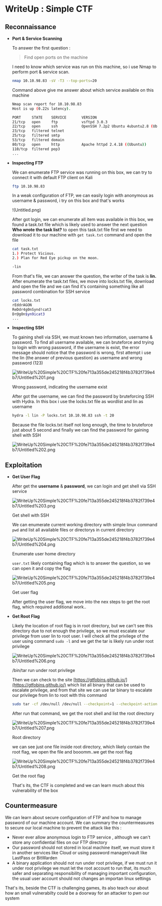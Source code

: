 # WriteUp : Simple CTF

## Reconnaissance

- **Port & Service Scanning**

    To answer the first question :

    > Find open ports on the machine

     I need to know which service was run on this machine, so i use Nmap to perform port & service scan.

    ```bash
    nmap 10.10.98.83 -sV -T3 --top-ports=20
    ```

    Command above give me answer about which service available on this machine

    ```bash
    Nmap scan report for 10.10.98.83
    Host is up (0.22s latency).

    PORT     STATE    SERVICE       VERSION
    21/tcp   open     ftp           vsftpd 3.0.3
    22/tcp   open     ssh           OpenSSH 7.2p2 Ubuntu 4ubuntu2.8 (Ubuntu Linux; protocol 2.0)
    23/tcp   filtered telnet
    25/tcp   filtered smtp
    53/tcp   filtered domain
    80/tcp   open     http          Apache httpd 2.4.18 ((Ubuntu))
    110/tcp  filtered pop3
    ...
    ```

- **Inspecting FTP**

    We can enumerate FTP service was running on this box, we can try to connect it with default FTP client on Kali

    ```bash
    ftp 10.10.98.83
    ```

    In a weak configuration of FTP, we can easily login with anonymous as username & password, i try on this box and that's works 

    !(Untitled.png)

    After got login, we can enumerate all item was available in this box, we found a task.txt file which is likely used to answer the next question **Who wrote the task list?** to open this task.txt file first we need to download it to our machine with `get task.txt` command and open the file 

    ```bash
    cat task.txt    
    1.) Protect Vicious.
    2.) Plan for Red Eye pickup on the moon.

    -lin
    ```

    From that's file, we can answer the question, the writer of the task is **lin.** After enumerate the task.txt files, we move into locks.txt file, download and open the file and we can find it's containing something like all password combination for SSH service

    ```bash
    cat locks.txt 
    rEddrAGON
    ReDdr4g0nSynd!cat3
    Dr@gOn$yn9icat3
    ...
    ```

- **Inspecting SSH**

    To gaining shell via SSH, we must known two information, username & password. To find all username available, we can bruteforce and trying to login with wrong password, if the username is exist, the error message should notice that the password is wrong, first attempt i use the lin (the answer of previous question) as username and wrong password (123)

    ![WriteUp%20Simple%20CTF%20fe713a355de245218f4b3782f739e4b7/Untitled%201.png](WriteUp%20Simple%20CTF%20fe713a355de245218f4b3782f739e4b7/Untitled%201.png)

    Wrong password, indicating the username exist

    After got the username, we can find the password by bruteforcing SSH with Hydra. In this box i use the locks.txt file as wordlist and lin as username

    ```bash
    hydra -l lin -P locks.txt 10.10.98.83 ssh -t 20
    ```

    Because the file locks.txt itself not long enough, the time to bruteforce just about 5 second and finally we can find the password for gaining shell with SSH

    ![WriteUp%20Simple%20CTF%20fe713a355de245218f4b3782f739e4b7/Untitled%202.png](WriteUp%20Simple%20CTF%20fe713a355de245218f4b3782f739e4b7/Untitled%202.png)

## Exploitation

- **Get User Flag**

    After get the **username** & **password**, we can login and get shell via SSH service

    ![WriteUp%20Simple%20CTF%20fe713a355de245218f4b3782f739e4b7/Untitled%203.png](WriteUp%20Simple%20CTF%20fe713a355de245218f4b3782f739e4b7/Untitled%203.png)

    Get shell with SSH

    We can enumerate current working directory with simple linux command `pwd` and list all available files or directorys in current directory

    ![WriteUp%20Simple%20CTF%20fe713a355de245218f4b3782f739e4b7/Untitled%204.png](WriteUp%20Simple%20CTF%20fe713a355de245218f4b3782f739e4b7/Untitled%204.png)

    Enumerate user home directory

    `user.txt` likely containing flag which is to answer the question, so we can open it and copy the flag

    ![WriteUp%20Simple%20CTF%20fe713a355de245218f4b3782f739e4b7/Untitled%205.png](WriteUp%20Simple%20CTF%20fe713a355de245218f4b3782f739e4b7/Untitled%205.png)

    Get user flag

    After getting the user flag, we move into the nex steps to get the root flag, which required additional work..

- **Get Root Flag**

    Likely the location of root flag is in root directory, but we can't see this directory due to not enough the privilege, so we must escalate our privilege from user lin to root user. I will check all the privilege of the user using command `sudo -l`  and we get the tar is likely run under root privilege 

    ![WriteUp%20Simple%20CTF%20fe713a355de245218f4b3782f739e4b7/Untitled%206.png](WriteUp%20Simple%20CTF%20fe713a355de245218f4b3782f739e4b7/Untitled%206.png)

    /bin/tar run under root privilege

    Then we can check to the site [https://gtfobins.github.io/](https://gtfobins.github.io/) which list all binary that can be used to escalate privilege, and from that site we can use tar binary to escalate our privilege from lin to root with this command 

    ```bash
    sudo tar -cf /dev/null /dev/null --checkpoint=1 --checkpoint-action=exec=/bin/sh
    ```

    After run that command, we get the root shell and list the root directory

    ![WriteUp%20Simple%20CTF%20fe713a355de245218f4b3782f739e4b7/Untitled%207.png](WriteUp%20Simple%20CTF%20fe713a355de245218f4b3782f739e4b7/Untitled%207.png)

    Root directory

    we can see just one file inside root directory, which likely contain the root flag, we open the file and booomm..we get the root flag

    ![WriteUp%20Simple%20CTF%20fe713a355de245218f4b3782f739e4b7/Untitled%208.png](WriteUp%20Simple%20CTF%20fe713a355de245218f4b3782f739e4b7/Untitled%208.png)

    Get the root flag

    That's its, the CTF is completed and we can learn much about this vulnerability of the box

## Countermeasure

We can learn about secure configuration of FTP and how to manage password of our machine account. We can summary the countermeasures to secure our local machine to prevent the attack like this :

- Never ever allow anonymous login to FTP service , although we can't store any confidential files on our FTP directory
- Our password should not stored in local machine itself, we must store it in another services like Cloud or using password manager/vault like LastPass or BitWarden
- A binary application should not run under root privilege, if we must run it under root privilege we must let the root account to run that, its much safer and separating responsibility of managing important configuration, the usual user account should not changes an importan linux settings

That's its, beside the CTF is challenging games, its also teach our about how an small vulnerabilty could be a doorway for an attacker to pwn our system
